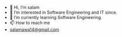 - 👋 Hi, I’m salam 
- 👀 I’m interested in Software Engineering and IT since.
- 🌱 I’m currently learning Software Engineering.
- 📫 How to reach me
-  salamawa14@gmail.com
  

<!---
salamawa14/salamawa14 is a ✨ special ✨ repository because its `README.md` (this file) appears on your GitHub profile.
You can click the Preview link to take a look at your changes.
--->
